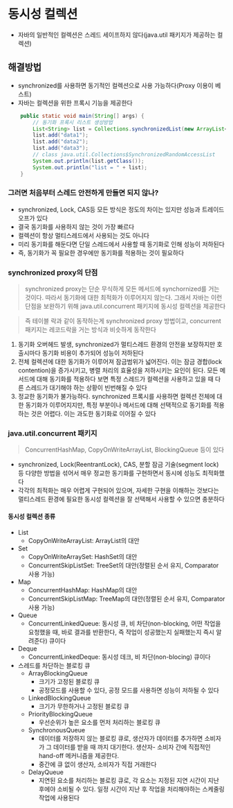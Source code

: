 # 동시성 컬렉션

- 자바의 일반적인 컬렉션은 스레드 세이프하지 않다(java.util 패키지가 제공하는 컬렉션)

## 해결방법 

- synchronized를 사용하면 동기적인 컬렉션으로 사용 가능하다(Proxy 이용이 베스트)
- 자바는 컬렉션을 위한 프록시 기능을 제공한다

```java
    public static void main(String[] args) {
        // 동기화 프록시 리스트 생성방법
        List<String> list = Collections.synchronizedList(new ArrayList<>());
        list.add("data1");
        list.add("data2");
        list.add("data3");
        // class java.util.Collections$SynchronizedRandomAccessList
        System.out.println(list.getClass());
        System.out.println("list = " + list);
    }
```

### 그러면 처음부터 스레드 안전하게 만들면 되지 않나?

- synchronized, Lock, CAS등 모든 방식은 정도의 차이는 있지만 성능과 트레이드 오프가 있다
- 결국 동기화를 사용하지 않는 것이 가장 빠르다
- 컬렉션이 항상 멀티스레드에서 사용되는 것도 아니다
- 미리 동기화를 해둔다면 단일 스레드에서 사용할 때 동기화로 인해 성능이 저하된다
- 즉, 동기화가 꼭 필요한 경우에만 동기화를 적용하는 것이 필요하다

### synchronized proxy의 단점

> synchronized proxy는 단순 무식하게 모든 메서드에 synchornized를 거는 것이다. 따라서 동기화에 대한 최적화가 이루어지지 않는다. 그래서 자바는 이런 단점을 보완하기 위해 java.util.concurrent 패키지에 동시성 컬렉션을 제공한다

> 즉 테이블 락과 같이 동작하는게 synchronized proxy 방법이고, concurrent 패키지는 레코드락을 거는 방식과 비슷하게 동작한다

1. 동기화 오버헤드 발생, synchronized가 멀티스레드 환경의 안전을 보장하지만 호출시마다 동기화 비용이 추가되어 성능이 저하된다
2. 전체 컬렉션에 대한 동기화가 이루어져 잠금범위가 넓어진다. 이는 잠금 경합(lock contention)을 증가시키고, 병렬 처리의 효율성을 저하시키는 요인이 된다. 모든 메서드에 대해 동기화를 적용하다 보면 특정 스레드가 컬렉션을 사용하고 있을 때 다른 스레드가 대기해야 하는 상황이 빈번해질 수 있다
3. 정교한 동기화가 불가능하다. synchronized 프록시를 사용하면 컬렉션 전체에 대한 동기화가 이루어지지만, 특정 부분이나 메서드에 대해 선택적으로 동기화를 적용하는 것은 어렵다. 이는 과도한 동기화로 이어질 수 있다

### java.util.concurrent 패키지

> ConcurrentHashMap, CopyOnWriteArrayList, BlockingQueue 등이 있다

- synchronized, Lock(ReentrantLock), CAS, 분할 잠금 기술(segment lock) 등 다양한 방법을 섞어서 매우 정교한 동기화를 구현하면서 동시에 성능도 최적화했다
- 각각의 최적화는 매우 어렵게 구현되어 있으며, 자세한 구현을 이해하는 것보다는 멀티스레드 환경에 필요한 동시성 컬렉션을 잘 선택해서 사용할 수 있으면 충분하다

#### 동시성 컬렉션 종류
- List
  - CopyOnWriteArrayList: ArrayList의 대안
- Set
  - CopyOnWriteArraySet: HashSet의 대안
  - ConcurrentSkipListSet: TreeSet의 대안(정렬된 순서 유지, Comparator 사용 가능)
- Map
  - ConcurrentHashMap: HashMap의 대안
  - ConcurrentSkipListMap: TreeMap의 대안(정렬된 순서 유지, Comparator 사용 가능)
- Queue
  - ConcurrentLinkedQueue: 동시성 큐, 비 차단(non-blocking, 어떤 작업을 요청했을 때, 바로 결과를 반환한다, 즉 작업이 성공했는지 실패했는지 즉시 알려준다) 큐이다
- Deque
  - ConcurrentLinkedDeque: 동시성 데크, 비 차단(non-blocing) 큐이다
- 스레드를 차단하는 블로킹 큐
  - ArrayBlockingQueue
    - 크기가 고정된 블로킹 큐
    - 공정모드를 사용할 수 있다, 공정 모드를 사용하면 성능이 저하될 수 있다
  - LinkedBlockingQueue
    - 크기가 무한하거나 고정된 블로킹 큐
  - PriorityBlockingQueue
    - 우선순위가 높은 요소를 먼저 처리하는 블로킹 큐
  - SynchronousQueue
    - 데이터를 저장하지 않는 블로킹 큐로, 생산자가 데이터를 추가하면 소비자가 그 데이터를 받을 때 까지 대기한다. 생산자- 소비자 간에 직접적인 hand-off 메커니즘을 제공한다.
    - 중간에 큐 없이 생산자, 소비자가 직접 거래한다
  - DelayQueue
    - 지연된 요소를 처리하는 블로킹 큐로, 각 요소는 지정된 지연 시간이 지난 후에야 소비될 수 있다. 일정 시간이 지난 후 작업을 처리해야하는 스케줄링 작업에 사용된다